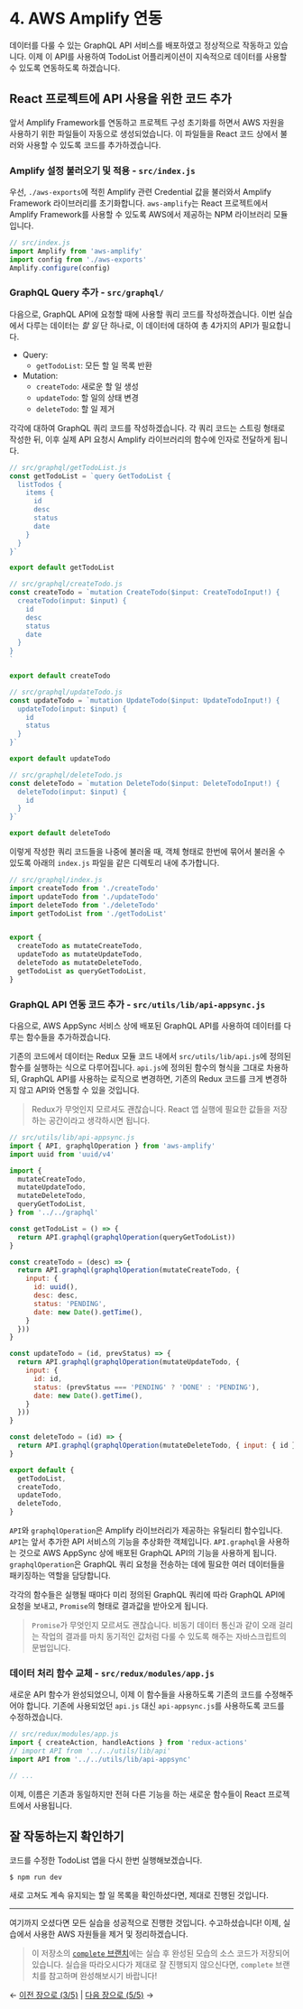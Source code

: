 # 4. AWS Amplify 연동
데이터를 다룰 수 있는 GraphQL API 서비스를 배포하였고 정상적으로 작동하고 있습니다. 이제 이 API를 사용하여 TodoList 어플리케이션이 지속적으로 데이터를 사용할 수 있도록 연동하도록 하겠습니다.

## React 프로젝트에 API 사용을 위한 코드 추가
앞서 Amplify Framework를 연동하고 프로젝트 구성 초기화를 하면서 AWS 자원을 사용하기 위한 파일들이 자동으로 생성되었습니다. 이 파일들을 React 코드 상에서 불러와 사용할 수 있도록 코드를 추가하겠습니다.

### Amplify 설정 불러오기 및 적용 - `src/index.js`
우선, `./aws-exports`에 적힌 Amplify 관련 Credential 값을 불러와서 Amplify Framework 라이브러리를 초기화합니다. `aws-amplify`는 React 프로젝트에서 Amplify Framework를 사용할 수 있도록 AWS에서 제공하는 NPM 라이브러리 모듈입니다.

```js
// src/index.js
import Amplify from 'aws-amplify'
import config from './aws-exports'
Amplify.configure(config)
```

### GraphQL Query 추가 - `src/graphql/`
다음으로, GraphQL API에 요청할 때에 사용할 쿼리 코드를 작성하겠습니다. 이번 실습에서 다루는 데이터는 *할 일* 단 하나로, 이 데이터에 대하여 총 4가지의 API가 필요합니다.

- Query:
  - `getTodoList`: 모든 할 일 목록 반환
- Mutation:
  - `createTodo`: 새로운 할 일 생성
  - `updateTodo`: 할 일의 상태 변경
  - `deleteTodo`: 할 일 제거

각각에 대하여 GraphQL 쿼리 코드를 작성하겠습니다. 각 쿼리 코드는 스트링 형태로 작성한 뒤, 이후 실제 API 요청시 Amplify 라이브러리의 함수에 인자로 전달하게 됩니다.

```js
// src/graphql/getTodoList.js
const getTodoList = `query GetTodoList {
  listTodos {
    items {
      id
      desc
      status
      date
    }
  }
}`

export default getTodoList
```

```js
// src/graphql/createTodo.js
const createTodo = `mutation CreateTodo($input: CreateTodoInput!) {
  createTodo(input: $input) {
    id
    desc
    status
    date
  }
}
`

export default createTodo
```

```js
// src/graphql/updateTodo.js
const updateTodo = `mutation UpdateTodo($input: UpdateTodoInput!) {
  updateTodo(input: $input) {
    id
    status
  }
}`

export default updateTodo
```

```js
// src/graphql/deleteTodo.js
const deleteTodo = `mutation DeleteTodo($input: DeleteTodoInput!) {
  deleteTodo(input: $input) {
    id
  }
}`

export default deleteTodo
```

이렇게 작성한 쿼리 코드들을 나중에 불러올 때, 객체 형태로 한번에 묶어서 불러올 수 있도록 아래의 `index.js` 파일을 같은 디렉토리 내에 추가합니다.

```js
// src/graphql/index.js
import createTodo from './createTodo'
import updateTodo from './updateTodo'
import deleteTodo from './deleteTodo'
import getTodoList from './getTodoList'


export {
  createTodo as mutateCreateTodo,
  updateTodo as mutateUpdateTodo,
  deleteTodo as mutateDeleteTodo,
  getTodoList as queryGetTodoList,
}
```

### GraphQL API 연동 코드 추가 - `src/utils/lib/api-appsync.js`
다음으로, AWS AppSync 서비스 상에 배포된 GraphQL API를 사용하여 데이터를 다루는 함수들을 추가하겠습니다. 

기존의 코드에서 데이터는 Redux 모듈 코드 내에서 `src/utils/lib/api.js`에 정의된 함수를 실행하는 식으로 다루어집니다. `api.js`에 정의된 함수의 형식을 그대로 차용하되, GraphQL API를 사용하는 로직으로 변경하면, 기존의 Redux 코드를 크게 변경하지 않고 API와 연동할 수 있을 것입니다.

> Redux가 무엇인지 모르셔도 괜찮습니다. React 앱 실행에 필요한 값들을 저장하는 공간이라고 생각하시면 됩니다.

```js
// src/utils/lib/api-appsync.js
import { API, graphqlOperation } from 'aws-amplify'
import uuid from 'uuid/v4'

import {
  mutateCreateTodo,
  mutateUpdateTodo,
  mutateDeleteTodo,
  queryGetTodoList,
} from '../../graphql'

const getTodoList = () => {
  return API.graphql(graphqlOperation(queryGetTodoList))
}

const createTodo = (desc) => {
  return API.graphql(graphqlOperation(mutateCreateTodo, {
    input: {
      id: uuid(),
      desc: desc,
      status: 'PENDING',
      date: new Date().getTime(),
    }
  }))
}

const updateTodo = (id, prevStatus) => {
  return API.graphql(graphqlOperation(mutateUpdateTodo, {
    input: {
      id: id,
      status: (prevStatus === 'PENDING' ? 'DONE' : 'PENDING'),
      date: new Date().getTime(),
    }
  }))
}

const deleteTodo = (id) => {
  return API.graphql(graphqlOperation(mutateDeleteTodo, { input: { id } }))
}

export default {
  getTodoList,
  createTodo,
  updateTodo,
  deleteTodo,
}
```

`API`와 `graphqlOperation`은 Amplify 라이브러리가 제공하는 유틸리티 함수입니다. `API`는 앞서 추가한 API 서비스의 기능을 추상화한 객체입니다. `API.graphql`을 사용하는 것으로 AWS AppSync 상에 배포된 GraphQL API의 기능을 사용하게 됩니다. `graphqlOperation`은 GraphQL 쿼리 요청을 전송하는 데에 필요한 여러 데이터들을 패키징하는 역할을 담당합니다.

각각의 함수들은 실행될 때마다 미리 정의된 GraphQL 쿼리에 따라 GraphQL API에 요청을 보내고, `Promise`의 형태로 결과값을 받아오게 됩니다.

> `Promise`가 무엇인지 모르셔도 괜찮습니다. 비동기 데이터 통신과 같이 오래 걸리는 작업의 결과를 마치 동기적인 값처럼 다룰 수 있도록 해주는 자바스크립트의 문법입니다.

### 데이터 처리 함수 교체 - `src/redux/modules/app.js`
새로운 API 함수가 완성되었으니, 이제 이 함수들을 사용하도록 기존의 코드를 수정해주어야 합니다. 기존에 사용되었던 `api.js` 대신 `api-appsync.js`를 사용하도록 코드를 수정하겠습니다.

```js
// src/redux/modules/app.js
import { createAction, handleActions } from 'redux-actions'
// import API from '../../utils/lib/api' 
import API from '../../utils/lib/api-appsync'

// ...
```

이제, 이름은 기존과 동일하지만 전혀 다른 기능을 하는 새로운 함수들이 React 프로젝트에서 사용됩니다.

## 잘 작동하는지 확인하기

코드를 수정한 TodoList 앱을 다시 한번 실행해보겠습니다.

```bash
$ npm run dev
```

새로 고쳐도 계속 유지되는 할 일 목록을 확인하셨다면, 제대로 진행된 것입니다.

---

여기까지 오셨다면 모든 실습을 성공적으로 진행한 것입니다. 수고하셨습니다! 이제, 실습에서 사용한 AWS 자원들을 제거 및 정리하겠습니다.

> 이 저장소의 [`complete` 브랜치](https://github.com/cadenzah/ausg-2020-handson-appsync/tree/complete)에는 실습 후 완성된 모습의 소스 코드가 저장되어있습니다. 실습을 따라오시다가 제대로 잘 진행되지 않으신다면, `complete` 브랜치를 참고하며 완성해보시기 바랍니다!

← [이전 장으로 (3/5)](https://github.com/cadenzah/ausg-2020-handson-appsync/blob/master/handson/03.react.md) | [다음 장으로 (5/5)](https://github.com/cadenzah/ausg-2020-handson-appsync/blob/master/handson/05.conclusion.md) →
